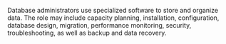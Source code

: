 
Database administrators use specialized software to store and organize data. The role may include capacity planning, installation, configuration, database design, migration, performance monitoring, security, troubleshooting, as well as backup and data recovery.
